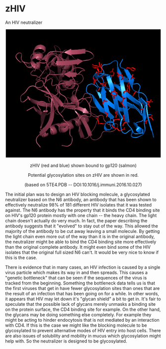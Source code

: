 # zHIV
An HIV neutralizer
<p align="center">
  <img src="5te4frag.png" width="500"/>
</p>
<p align="center">
  zHIV (red and blue) shown bound to gp120 (salmon)
</p>
<p align="center">
  Potential glycosylation sites on zHIV are shown in red.
</p>
<p align="center">
  (based on 5TE4.PDB -- DOI:10.1016/j.immuni.2016.10.027)
</p>
<p>
The initial plan was to design an HIV blocking molecule, a glycosylated neutralizer based on the N6 antibody, an antibody that has been shown to effectively neutralize 98% of 181 different HIV isolates that it was tested against. The N6 antibody has the property that it binds the CD4 binding site on HIV's gp120 protein mostly with one chain -- the heavy chain. The light chain doesn't actually do very much. In fact, the paper describing the antibody suggests that it "evolved" to stay out of the way. This allowed the majority of the antibody to be cut away leaving a small molecule. By getting the light chain even more out of the way than it is in the original antibody, the neutralizer might be able to bind the CD4 binding site more effectively than the original complete antibody. It might even bind some of the HIV isolates that the original full sized N6 can't. It would be very nice to know if this is the case.
</p>
<p>
There is evidence that in many cases, an HIV infection is caused by a single virus particle which makes its way in and then spreads. This causes a "genetic bottleneck" that can be seen if the sequences of the virus is tracked from the beginning. Something the bottleneck data tells us is that the first viruses that get in have fewer glycosylation sites than ones that are the result of an infection that has been going on for a while. In other words, it appears that HIV may let down it's "glycan shield" a bit to get in. It's fair to speculate that the possible lack of glycans merely unmasks a binding site on the protein surface, the CD4 binding site for example. On the other hand, the glycans may be doing something else completely. For example they might be acting to hinder endocytosis that is not mediated by an interaction with CD4. If this is the case we might like the blocking molecule to be glycosylated to prevent alternative modes of HIV entry into host cells. There are also issues of solubility and mobility in mucus which glycosylation might help with. So the neutralizer is designed to be glycosylated.
</p>
